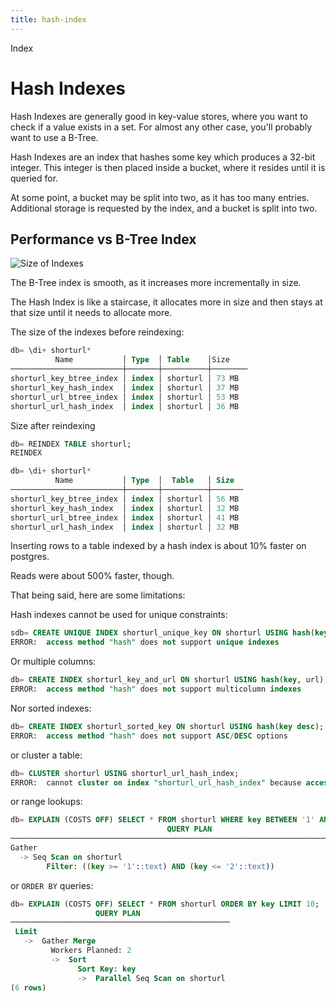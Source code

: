 ```yaml
---
title: hash-index
---
```


Index

# Hash Indexes

Hash Indexes are generally good in key-value stores, where you want to
check if a value exists in a set. For almost any other case, you\'ll
probably want to use a B-Tree.

Hash Indexes are an index that hashes some key which produces a 32-bit
integer. This integer is then placed inside a bucket, where it resides
until it is queried for.

At some point, a bucket may be split into two, as it has too many
entries. Additional storage is requested by the index, and a bucket is
split into two.

## Performance vs B-Tree Index

![Size of
Indexes](https://hakibenita.com/images/01-postgresql-hash-index.png)

The B-Tree index is smooth, as it increases more incrementally in size.

The Hash Index is like a staircase, it allocates more in size and then
stays at that size until it needs to allocate more.

The size of the indexes before reindexing:

```sql
db= \di+ shorturl*
          Name           │ Type  │ Table    │Size
─────────────────────────┼───────┼──────────┼────────
shorturl_key_btree_index │ index │ shorturl │ 73 MB
shorturl_key_hash_index  │ index │ shorturl │ 37 MB
shorturl_url_btree_index │ index │ shorturl │ 53 MB
shorturl_url_hash_index  │ index │ shorturl │ 36 MB
```

Size after reindexing

```sql
db= REINDEX TABLE shorturl;
REINDEX

db= \di+ shorturl*
          Name           │ Type  │  Table   │ Size
─────────────────────────┼───────┼──────────┼───────
shorturl_key_btree_index │ index │ shorturl │ 56 MB
shorturl_key_hash_index  │ index │ shorturl │ 32 MB
shorturl_url_btree_index │ index │ shorturl │ 41 MB
shorturl_url_hash_index  │ index │ shorturl │ 32 MB
```

Inserting rows to a table indexed by a hash index is about 10% faster on
postgres.

Reads were about 500% faster, though.

That being said, here are some limitations:

Hash indexes cannot be used for unique constraints:

```sql
sdb= CREATE UNIQUE INDEX shorturl_unique_key ON shorturl USING hash(key);
ERROR:  access method "hash" does not support unique indexes
```

Or multiple columns:

```sql
db= CREATE INDEX shorturl_key_and_url ON shorturl USING hash(key, url);
ERROR:  access method "hash" does not support multicolumn indexes
```

Nor sorted indexes:

```sql
db= CREATE INDEX shorturl_sorted_key ON shorturl USING hash(key desc);
ERROR:  access method "hash" does not support ASC/DESC options
```

or cluster a table:

```sql
db= CLUSTER shorturl USING shorturl_url_hash_index;
ERROR:  cannot cluster on index "shorturl_url_hash_index" because access method does not support clustering
```

or range lookups:

```sql
db= EXPLAIN (COSTS OFF) SELECT * FROM shorturl WHERE key BETWEEN '1' AND '2';
                                   QUERY PLAN
────────────────────────────────────────────────────────────────────────────────
Gather
  -> Seq Scan on shorturl
        Filter: ((key >= '1'::text) AND (key <= '2'::text))
```

or `ORDER BY` queries:

```sql
db= EXPLAIN (COSTS OFF) SELECT * FROM shorturl ORDER BY key LIMIT 10;
                   QUERY PLAN
─────────────────────────────────────────────────
 Limit
   ->  Gather Merge
         Workers Planned: 2
         ->  Sort
               Sort Key: key
               ->  Parallel Seq Scan on shorturl
(6 rows)
```
